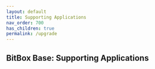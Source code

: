 ```yaml
---
layout: default
title: Supporting Applications
nav_order: 700
has_children: true
permalink: /upgrade
---
```

## BitBox Base: Supporting Applications

